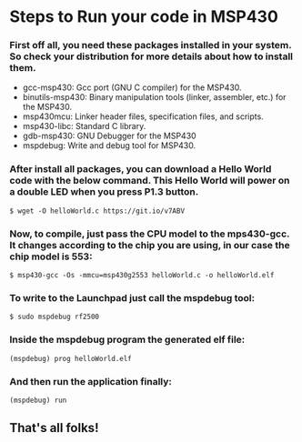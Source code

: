 # Steps to Run your code in MSP430

### First off all, you need these packages installed in your system. So check your distribution for more details about how to install them.
* gcc-msp430: Gcc port (GNU C compiler) for the MSP430.
* binutils-msp430: Binary manipulation tools (linker, assembler, etc.) for the MSP430.
* msp430mcu: Linker header files, specification files, and scripts.
* msp430-libc: Standard C library.
* gdb-msp430: GNU Debugger for the MSP430
* mspdebug: Write and debug tool for MSP430.

### After install all packages, you can download a Hello World code with the below command. This Hello World will power on a double LED when you press P1.3 button.
```
$ wget -O helloWorld.c https://git.io/v7ABV
```

### Now, to compile, just pass the CPU model to the mps430-gcc. It changes according to the chip you are using, in our case the chip model is 553:
```
$ msp430-gcc -Os -mmcu=msp430g2553 helloWorld.c -o helloWorld.elf
```

### To write to the Launchpad just call the mspdebug tool:
```
$ sudo mspdebug rf2500
```

### Inside the mspdebug program the generated elf file:
```
(mspdebug) prog helloWorld.elf
```

### And then run the application finally:
```
(mspdebug) run
```

## That's all folks!

